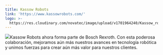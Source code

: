```yaml
---
title: Kassow Robots
link: 'https://www.kassowrobots.com/'
logo: >-
  https://res.cloudinary.com/novatec/image/upload/v1701964240/Kassow_robots_spxxyd.png
---
```


![](https://res.cloudinary.com/novatec/image/upload/v1701964338/kassow-rexroth_z1e4m7.jpg)Kassow Robots ahora forma parte de Bosch Rexroth. Con esta poderosa colaboración, mejoramos aún más nuestros avances en tecnología robótica y unimos fuerzas para crear aún más valor para nuestros clientes.
